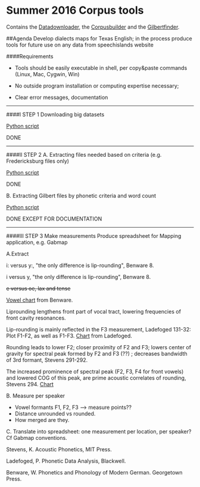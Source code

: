 # Summer 2016 Corpus tools

Contains the [Datadownloader](https://github.com/patrickschu/tgdp/tree/master/summer16/downloader), the [Corpusbuilder](https://github.com/patrickschu/tgdp/tree/master/summer16/corpusbuilder) and the [Gilbertfinder](https://raw.githubusercontent.com/patrickschu/tgdp/master/summer16/gilberttools/gilbertfinder.py).

##Agenda
Develop dialects maps for Texas English; in the process produce tools for future use on any data from speechislands website

####Requirements

- Tools should be easily executable in shell, per copy&paste commands (Linux, Mac, Cygwin, Win)

- No outside program installation or computing expertise necessary;
 
- Clear error messages, documentation

---
####I STEP 1
Downloading big datasets

[Python script](https://raw.githubusercontent.com/patrickschu/tgdp/master/summer16/downloader.py)

DONE

---
####II STEP 2
A. Extracting files needed based on criteria (e.g. Fredericksburg files only)

[Python script](https://raw.githubusercontent.com/patrickschu/tgdp/master/summer16/corpusbuilder/corpusbuilder_original.py)

DONE

B. Extracting Gilbert files by phonetic criteria and word count

[Python script](https://raw.githubusercontent.com/patrickschu/tgdp/master/summer16/gilberttools/gilbertfinder.py)

DONE EXCEPT FOR DOCUMENTATION

---
####III STEP 3
Make measurements 
Produce spreadsheet for Mapping application, e.g. Gabmap

A.Extract 

i: versus y:, "the only difference is lip-rounding", Benware 8. 

i versus y, "the only difference is lip-rounding", Benware 8.

~~e versus oe, lax and tense~~

[Vowel chart](https://utexas.box.com/shared/static/s8waxx113wxzolpbsyj2oecrf3tnu7nv.jpg) from Benware.

Liprounding lengthens front part of vocal tract, lowering frequencies of front cavity resonances. 

Lip-rounding is mainly reflected in the F3 measurement, Ladefoged 131-32: Plot F1-F2, as well as F1-F3. [Chart](https://utexas.box.com/shared/static/4ihj2hyc82lu3onriwao8d390d12yndg.jpg) from Ladefoged. 

Rounding leads to lower F2;  closer proximity of F2 and F3; lowers center of gravity for spectral peak formed by F2 and F3 (??) ; decreases bandwidth of 3rd formant, Stevens 291-292.

The increased prominence of spectral peak (F2, F3, F4 for front vowels) and lowered COG of this peak, are prime acoustic correlates of rounding, Stevens 294. [Chart](https://utexas.box.com/shared/static/9ss9x9g39zk269fm9ooucdnwav7lw1vj.png)

B. Measure per speaker
- Vowel formants F1, F2, F3 --> measure points??
- Distance unrounded vs rounded. 
- How merged are they. 



C. Translate into spreadsheet: one measurement per location, per speaker? Cf Gabmap conventions. 

Stevens, K. Acoustic Phonetics, MIT Press. 

Ladefoged, P. Phonetic Data Analysis, Blackwell. 

Benware, W. Phonetics and Phonology of Modern German. Georgetown Press. 




